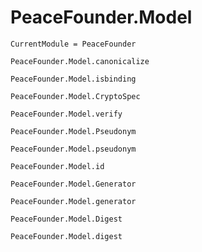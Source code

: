 # PeaceFounder.Model

```@meta
CurrentModule = PeaceFounder
```

```@docs
PeaceFounder.Model.canonicalize
```

```@docs
PeaceFounder.Model.isbinding
```

```@docs
PeaceFounder.Model.CryptoSpec
```

```@docs
PeaceFounder.Model.verify
```

```@docs
PeaceFounder.Model.Pseudonym
```

```@docs
PeaceFounder.Model.pseudonym
```

```@docs
PeaceFounder.Model.id
```


```@docs
PeaceFounder.Model.Generator
```

```@docs
PeaceFounder.Model.generator
```

```@docs
PeaceFounder.Model.Digest
```

```@docs
PeaceFounder.Model.digest
```
